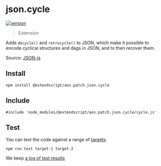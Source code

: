# json.cycle

[![version](https://img.shields.io/npm/v/@extendscript/aes.patch.json.cycle.svg)](https://www.npmjs.org/package/@extendscript/aes.patch.json.cycle)

> Extension

Adds `decycle()` and `retrocycle()` to JSON, which make it possible to encode cyclical structures and dags in JSON, and to then recover them.

Source: [JSON-js](https://github.com/douglascrockford/JSON-js/blob/master/cycle.js)

## Install

    npm install @extendscript/aes.patch.json.cycle

## Include

    #include 'node_modules/@extendscript/aes.patch.json.cycle/cycle.js'

## Test

You can test the code against a range of [targets](https://github.com/nbqx/fakestk/blob/master/resources/versions.json):

    npm run test target-1 target-2

We keep [a log of test results](./test/results_log.md)
